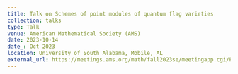 ```yaml
---
title: Talk on Schemes of point modules of quantum flag varieties
collection: talks
type: Talk
venue: American Mathematical Society (AMS)
date: 2023-10-14
date_: Oct 2023
location: University of South Alabama, Mobile, AL
external_url: https://meetings.ams.org/math/fall2023se/meetingapp.cgi/Paper/27575
---
```

